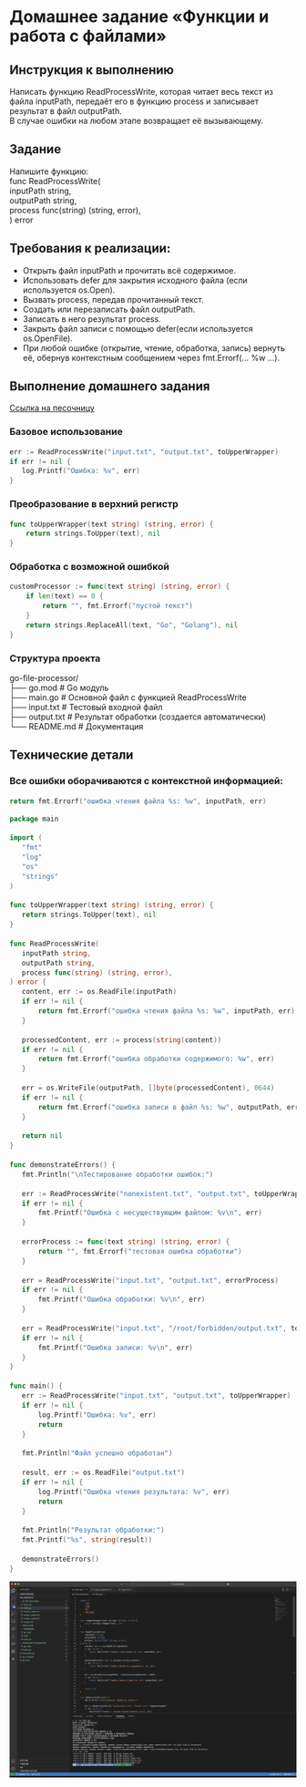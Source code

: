 # Домашнее задание «Функции и работа с файлами»  

## Инструкция к выполнению
Написать функцию ReadProcessWrite, которая читает весь текст из файла inputPath, передаёт его в функцию process и записывает результат в файл outputPath.   
В случае ошибки на любом этапе возвращает её вызывающему.  

## Задание
Напишите функцию:  
func ReadProcessWrite(  
inputPath string,  
outputPath string,  
process func(string) (string, error),  
) error  



## Требования к реализации:
- Открыть файл inputPath и прочитать всё содержимое.  
- Использовать defer для закрытия исходного файла (если используется os.Open).  
- Вызвать process, передав прочитанный текст.  
- Создать или перезаписать файл outputPath.  
- Записать в него результат process.  
- Закрыть файл записи с помощью defer(если используется os.OpenFile).  
- При любой ошибке (открытие, чтение, обработка, запись) вернуть её, обернув контекстным сообщением через fmt.Errorf(… %w …).  

## Выполнение домашнего задания

[Cсылка на песочницу](https://go.dev/play/p/NR96ETw_8Kn)

### Базовое использование  
 
 ```go
err := ReadProcessWrite("input.txt", "output.txt", toUpperWrapper)
if err != nil {
    log.Printf("Ошибка: %v", err)
}
```
### Преобразование в верхний регистр

```go
func toUpperWrapper(text string) (string, error) {
    return strings.ToUpper(text), nil
}
```

### Обработка с возможной ошибкой

```go
customProcessor := func(text string) (string, error) {
    if len(text) == 0 {
        return "", fmt.Errorf("пустой текст")
    }
    return strings.ReplaceAll(text, "Go", "Golang"), nil
}
```

### Структура проекта

go-file-processor/  
├── go.mod              # Go модуль  
├── main.go             # Основной файл с функцией ReadProcessWrite   
├── input.txt           # Тестовый входной файл  
├── output.txt          # Результат обработки (создается автоматически)  
└── README.md           # Документация  
  
## Технические детали
### Все ошибки оборачиваются с контекстной информацией:

```go
return fmt.Errorf("ошибка чтения файла %s: %w", inputPath, err)
```


 ```go
package main

import (
	"fmt"
	"log"
	"os"
	"strings"
)

func toUpperWrapper(text string) (string, error) {
	return strings.ToUpper(text), nil
}

func ReadProcessWrite(
	inputPath string,
	outputPath string,
	process func(string) (string, error),
) error {
	content, err := os.ReadFile(inputPath)
	if err != nil {
		return fmt.Errorf("ошибка чтения файла %s: %w", inputPath, err)
	}

	processedContent, err := process(string(content))
	if err != nil {
		return fmt.Errorf("ошибка обработки содержимого: %w", err)
	}

	err = os.WriteFile(outputPath, []byte(processedContent), 0644)
	if err != nil {
		return fmt.Errorf("ошибка записи в файл %s: %w", outputPath, err)
	}

	return nil
}

func demonstrateErrors() {
	fmt.Println("\nТестирование обработки ошибок:")
	
	err := ReadProcessWrite("nonexistent.txt", "output.txt", toUpperWrapper)
	if err != nil {
		fmt.Printf("Ошибка с несуществующим файлом: %v\n", err)
	}

	errorProcess := func(text string) (string, error) {
		return "", fmt.Errorf("тестовая ошибка обработки")
	}
	
	err = ReadProcessWrite("input.txt", "output.txt", errorProcess)
	if err != nil {
		fmt.Printf("Ошибка обработки: %v\n", err)
	}

	err = ReadProcessWrite("input.txt", "/root/forbidden/output.txt", toUpperWrapper)
	if err != nil {
		fmt.Printf("Ошибка записи: %v\n", err)
	}
}

func main() {
	err := ReadProcessWrite("input.txt", "output.txt", toUpperWrapper)
	if err != nil {
		log.Printf("Ошибка: %v", err)
		return
	}

	fmt.Println("Файл успешно обработан")

	result, err := os.ReadFile("output.txt")
	if err != nil {
		log.Printf("Ошибка чтения результата: %v", err)
		return
	}

	fmt.Println("Результат обработки:")
	fmt.Printf("%s", string(result))

	demonstrateErrors()
}
 ```

![image](https://github.com/Byzgaev-I/GO-Functions-and-working-with-files-/blob/main/Снимок%20экрана%202025-09-06%20в%2017.26.53.png)
